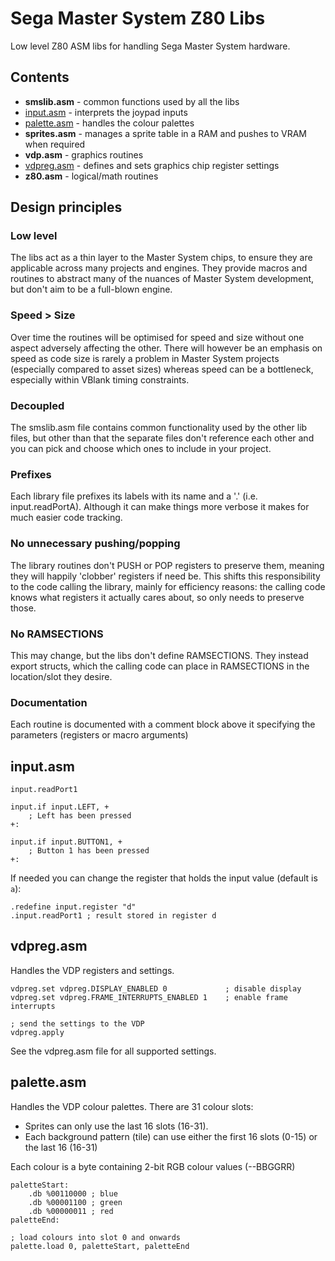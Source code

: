# Sega Master System Z80 Libs

Low level Z80 ASM libs for handling Sega Master System hardware.

## Contents

- **smslib.asm** - common functions used by all the libs
- [input.asm](#inputasm) - interprets the joypad inputs
- [palette.asm](#paletteasm) - handles the colour palettes
- **sprites.asm** - manages a sprite table in a RAM and pushes to VRAM when required
- **vdp.asm** - graphics routines
- [vdpreg.asm](#vdpregasm) - defines and sets graphics chip register settings
- **z80.asm** - logical/math routines

## Design principles

### Low level

The libs act as a thin layer to the Master System chips, to ensure they are applicable across many projects and engines. They provide macros and routines to abstract many of the nuances of Master System development, but don't aim to be a full-blown engine.

### Speed > Size

Over time the routines will be optimised for speed and size without one aspect adversely affecting the other. There will however be an emphasis on speed as code size is rarely a problem in Master System projects (especially compared to asset sizes) whereas speed can be a bottleneck, especially within VBlank timing constraints.

### Decoupled

The smslib.asm file contains common functionality used by the other lib files, but other than that the separate files don't reference each other and you can pick and choose which ones to include in your project.

### Prefixes

Each library file prefixes its labels with its name and a '.' (i.e. input.readPortA). Although it can make things more verbose it makes for much easier code tracking.

### No unnecessary pushing/popping

The library routines don't PUSH or POP registers to preserve them, meaning they will happily 'clobber' registers if need be. This shifts this responsibility to the code calling the library, mainly for efficiency reasons: the calling code knows what registers it actually cares about, so only needs to preserve those.

### No RAMSECTIONS

This may change, but the libs don't define RAMSECTIONS. They instead export structs, which the calling code can place in RAMSECTIONS in the location/slot they desire.

### Documentation

Each routine is documented with a comment block above it specifying the parameters (registers or macro arguments)

## input.asm

```
input.readPort1

input.if input.LEFT, +
    ; Left has been pressed
+:

input.if input.BUTTON1, +
    ; Button 1 has been pressed
+:

```

If needed you can change the register that holds the input value (default is `a`):

```
.redefine input.register "d"
.input.readPort1 ; result stored in register d
```

## vdpreg.asm

Handles the VDP registers and settings.

```
vdpreg.set vdpreg.DISPLAY_ENABLED 0             ; disable display
vdpreg.set vdpreg.FRAME_INTERRUPTS_ENABLED 1    ; enable frame interrupts

; send the settings to the VDP
vdpreg.apply
```

See the vdpreg.asm file for all supported settings.

## palette.asm

Handles the VDP colour palettes. There are 31 colour slots:

- Sprites can only use the last 16 slots (16-31).
- Each background pattern (tile) can use either the first 16 slots (0-15) or
  the last 16 (16-31)

Each colour is a byte containing 2-bit RGB colour values (--BBGGRR)

```
paletteStart:
    .db %00110000 ; blue
    .db %00001100 ; green
    .db %00000011 ; red
paletteEnd:

; load colours into slot 0 and onwards
palette.load 0, paletteStart, paletteEnd
```
